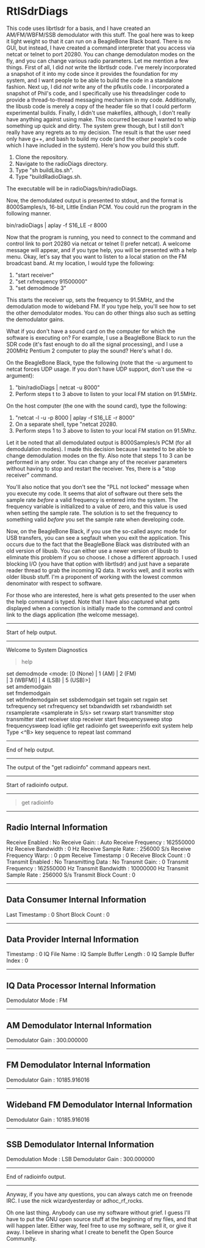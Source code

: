 # RtlSdrDiags
This code uses librtlsdr for a basis, and I have created an AM/FM/WBFM/SSB demodulator with this stuff.  The goal here was to keep it light weight so that it can run on a BeagleBone Black board.  There is no GUI, but instead, I have created a command interpreter that you access via netcat or telnet to port 20280.  You can change demodulaton modes on the fly, and you can change various radio parameters.
Let me mention a few things.  First of all, I did *not* write the librtlsdr code.  I've merely incorporated a snapshot of it into my code since it provides the foundation for my system, and I want people to be able to build the code in a standalone fashion.  Next up, I did *not* write any of the pfkutils code.  I incorporated a snapshot of Phil's code, and I specifically use his threadslinger code to provide a thread-to-thread messaging mechanism in my code.  Additionally, the libusb code is merely a copy of the header file so that I could perform experimental builds.  Finally, I didn't use makefiles, although, I don't really have anything against using make.  This occurred because I wanted to whip something up quick and dirty. The system grew though, but I still don't really have any regrets as to my decision.  The result is that the user need only have g++, and bash to build my code (and the other people's code which I have included in the system).
Here's how you build this stuff.

1. Clone the repository.
2. Navigate to the radioDiags directory.
3. Type "sh buildLibs.sh".
4. Type "buildRadioDiags.sh.

The executable will be in radioDiags/bin/radioDiags.

Now, the demodulated output is presented to stdout, and the format is 8000Samples/s, 16-bit, Little Endian PCM.  You could run the program in the following manner.

bin/radioDiags | aplay -f S16_LE -r 8000

Now that the program is running, you need to connect to the command and control link to port 20280 via netcat or telnet
(I prefer netcat).  A welcome message will appear, and if you type help, you will be presented with a help menu.  Okay, let's
say that you want to listen to a local station on the FM broadcast band.  At my location, I would type the following:

1. "start receiver"
2. "set rxfrequency 91500000"
3. "set demodmode 3"

This starts the receiver up, sets the frequency to 91.5MHz, and the demodulation mode to wideband FM.  If you type help, you'll
see how to set the other demodulator modes.  You can do other things also such as setting the demodulator gains.

What if you don't have a sound card on the computer for which the software is executing on?  For example, I use a BeagleBone
Black to run the SDR code (it's fast enough to do all the signal processing), and I use a 200MHz Pentium 2 computer to
play the sound?  Here's what I do.

On the BeagleBone Black, type the following (note that the -u argument to netcat
forces UDP usage.  If you don't have UDP support, don't use the -u argument):
1. "bin/radioDiags | netcat -u <IP address of host computer> 8000"
2. Perform steps t to 3 above to listen to your local FM station on 91.5MHz.
  
On the host computer (the one with the sound card), type the following:
1. "netcat -l -u -p 8000 | aplay -f S16_LE -r 8000"
2. On a separate shell, type "netcat <IP address of BeagleBone Black> 20280.
3. Perform steps 1 to 3 above to listen to your local FM station on 91.5Mhz.
  
Let it be noted that all demodulated output is 8000Samples/s PCM (for all demodulation modes).  I made this decision
because I wanted to be able to change demodulation modes on the fly.  Also note that steps 1 to 3 can be performed in
any order.  You can change any of the receiver parameters without having to stop and restart the receiver.  Yes, there is
a "stop receiver" command.

You'll also notice that you don't see the "PLL not locked" message when you execute my code.  It seems that alot of
software out there sets the sample rate *before* a valid frequency is entered into the system.  The frequency variable is
initialized to a value of zero, and this value is used when setting the sample rate.  The solution is to set the frequency
to something valid *before* you set the sample rate when developing code.

Now, on the BeagleBone Black, if you use the so-called async mode for USB transfers, you can see a segfault when you exit
the application.  This occurs due to the fact that the BeagleBone Black was distributed with an old version of libusb.  You
can either use a newer version of libusb to eliminate this problem if you so choose.  I chose a different approach.  I used
blocking I/O (you have that option with librtlsdr) and just have a separate reader thread to grab the incoming IQ data.  It
works well, and it works with older libusb stuff.  I'm a proponent of working with the lowest common denominator with
respect to software.

For those who are interested, here is what gets presented to the user when the help command is typed.  Note that I have
also captured what gets displayed when a connection is initially made to the command and control link to the diags
application (the welcome message).

********************************************************************************  
Start of help output.  
********************************************************************************  
Welcome to System Diagnostics  
>help  
  
set demodmode <mode: [0 (None) | 1 (AM) | 2 (FM)  
                      | 3 (WBFM)] | 4 (LSB) | 5 (USB)>]  
set amdemodgain <gain>  
set fmdemodgain <gain>  
set wbfmdemodgain <gain>
set ssbdemodgain <gain>
set txgain <gain in dB>
set rxgain <gain in dB>
set txfrequency <frequency in Hertz>
set rxfrequency <frequency in Hertz>
set txbandwidth <bandwidth in Hertz>
set rxbandwidth <bandwidth in Hertz>
set rxsamplerate <samplerate in S/s>
set rxwarp <warp in ppm>
start transmitter
stop transmitter
start receiver
stop receiver
start frequencysweep <startfrequency> <stepsize> <count> <dwelltime>
stop frequencysweep
load iqfile <filename>
get radioinfo
get sweeperinfo
exit system
help
Type <^B><enter> key sequence to repeat last command
>
********************************************************************************
End of help output.
********************************************************************************

The output of the "get radioinfo" command appears next.

********************************************************************************
Start of radioinfo output.
********************************************************************************
>get radioinfo

------------------------------------------------------
Radio Internal Information
------------------------------------------------------
Receive Enabled                     : No
Receive Gain:                       : Auto
Receive Frequency                   : 162550000 Hz
Receive Bandwidth                   : 0 Hz
Receive Sample Rate:                : 256000 S/s
Receive Frequency Warp:             : 0 ppm
Receive Timestamp                   : 0
Receive Block Count                 : 0
Transmit Enabled                    : No
Transmitting Data                   : No
Transmit Gain:                      : 0
Transmit Frequency                  : 162550000 Hz
Transmit Bandwidth                  : 10000000 Hz
Transmit Sample Rate                : 256000 S/s
Transmit Block Count                : 0

--------------------------------------------
Data Consumer Internal Information
--------------------------------------------
Last Timestamp           : 0
Short Block Count        : 0

--------------------------------------------
Data Provider Internal Information
--------------------------------------------
Timestamp               : 0
IQ File Name            : 
IQ Sample Buffer Length : 0
IQ Sample Buffer Index  : 0

--------------------------------------------
IQ Data Processor Internal Information
--------------------------------------------
Demodulator Mode         : FM

--------------------------------------------
AM Demodulator Internal Information
--------------------------------------------
Demodulator Gain         : 300.000000

--------------------------------------------
FM Demodulator Internal Information
--------------------------------------------
Demodulator Gain         : 10185.916016

--------------------------------------------
Wideband FM Demodulator Internal Information
--------------------------------------------
Demodulator Gain         : 10185.916016

--------------------------------------------
SSB Demodulator Internal Information
--------------------------------------------
Demodulation Mode        : LSB
Demodulator Gain         : 300.000000
>
********************************************************************************
End of radioinfo output.
********************************************************************************

Anyway, if you have any questions, you can always catch me on freenode IRC.  I use the nick wizardyesterday or adhoc_rf_rocks.

Oh one last thing.  Anybody can use my software without grief.  I guess I'll have to put the GNU open source stuff at the
beginning of my files, and that will happen later.  Either way, feel free to use my software, sell it, or give it away.  I
believe in sharing what I create to benefit the Open Source Community.

